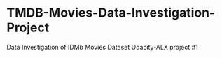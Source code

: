 # TMDB-Movies-Data-Investigation-Project
Data Investigation of IDMb Movies Dataset
Udacity-ALX project #1
